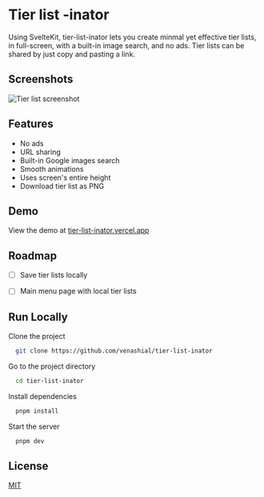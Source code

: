 # Tier list -inator

Using SvelteKit, tier-list-inator lets you create minmal yet effective tier lists, in full-screen, with a built-in image search, and no ads. Tier lists can be shared by just copy and pasting a link.


## Screenshots

![Tier list screenshot](https://user-images.githubusercontent.com/44736536/131795934-2ede2ab9-3647-4b07-be77-b2ebba53cbae.png)


  
## Features

- No ads
- URL sharing
- Built-in Google images search
- Smooth animations
- Uses screen's entire height
- Download tier list as PNG


## Demo

View the demo at [tier-list-inator.vercel.app](https://tier-list-inator.vercel.app/edit)


## Roadmap

- [ ] Save tier lists locally

- [ ] Main menu page with local tier lists

  
## Run Locally

Clone the project

```bash
  git clone https://github.com/venashial/tier-list-inator
```

Go to the project directory

```bash
  cd tier-list-inator
```

Install dependencies

```bash
  pnpm install
```

Start the server

```bash
  pnpm dev
```

  
## License

[MIT](https://choosealicense.com/licenses/mit/)
